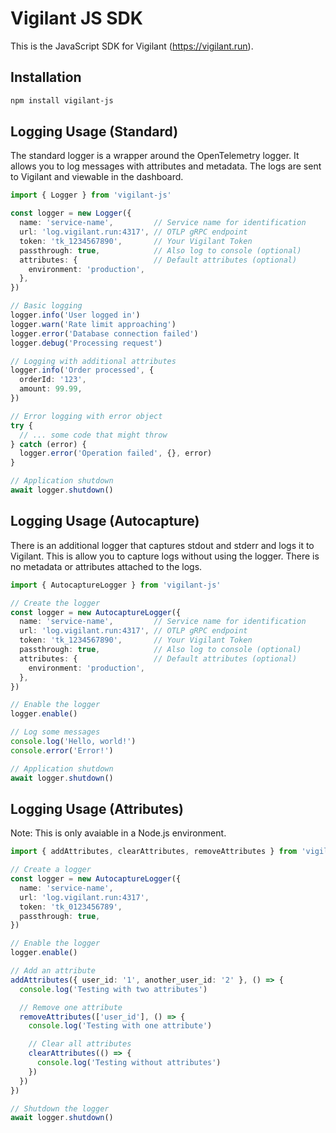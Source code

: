 # Vigilant JS SDK

This is the JavaScript SDK for Vigilant (https://vigilant.run).

## Installation

```bash
npm install vigilant-js
```

## Logging Usage (Standard)
The standard logger is a wrapper around the OpenTelemetry logger. It allows you to log messages with attributes and metadata. The logs are sent to Vigilant and viewable in the dashboard.

```typescript
import { Logger } from 'vigilant-js'

const logger = new Logger({
  name: 'service-name',         // Service name for identification
  url: 'log.vigilant.run:4317', // OTLP gRPC endpoint
  token: 'tk_1234567890',       // Your Vigilant Token
  passthrough: true,            // Also log to console (optional)
  attributes: {                 // Default attributes (optional)
    environment: 'production',
  },
})

// Basic logging
logger.info('User logged in')
logger.warn('Rate limit approaching')
logger.error('Database connection failed')
logger.debug('Processing request')

// Logging with additional attributes
logger.info('Order processed', {
  orderId: '123',
  amount: 99.99,
})

// Error logging with error object
try {
  // ... some code that might throw
} catch (error) {
  logger.error('Operation failed', {}, error)
}

// Application shutdown
await logger.shutdown()
```

## Logging Usage (Autocapture)
There is an additional logger that captures stdout and stderr and logs it to Vigilant. This is allow you to capture logs without using the logger. There is no metadata or attributes attached to the logs.

```typescript
import { AutocaptureLogger } from 'vigilant-js'

// Create the logger
const logger = new AutocaptureLogger({
  name: 'service-name',         // Service name for identification
  url: 'log.vigilant.run:4317', // OTLP gRPC endpoint
  token: 'tk_1234567890',       // Your Vigilant Token
  passthrough: true,            // Also log to console (optional)
  attributes: {                 // Default attributes (optional)
    environment: 'production',
  },
})

// Enable the logger
logger.enable()

// Log some messages 
console.log('Hello, world!')
console.error('Error!')

// Application shutdown
await logger.shutdown()
```

## Logging Usage (Attributes)
Note: This is only avaiable in a Node.js environment.

```typescript
import { addAttributes, clearAttributes, removeAttributes } from 'vigilant-js'

// Create a logger
const logger = new AutocaptureLogger({
  name: 'service-name',
  url: 'log.vigilant.run:4317',
  token: 'tk_0123456789',
  passthrough: true,
})

// Enable the logger
logger.enable()

// Add an attribute
addAttributes({ user_id: '1', another_user_id: '2' }, () => {
  console.log('Testing with two attributes')

  // Remove one attribute
  removeAttributes(['user_id'], () => {
    console.log('Testing with one attribute')

    // Clear all attributes
    clearAttributes(() => {
      console.log('Testing without attributes')
    })
  })
})

// Shutdown the logger
await logger.shutdown()
```
